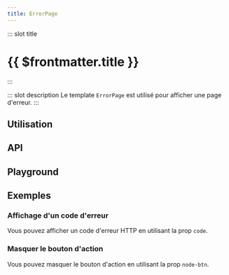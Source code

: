 ```yaml
---
title: ErrorPage
---
```


::: slot title
# {{ $frontmatter.title }}
:::

::: slot description
Le template `ErrorPage` est utilisé pour afficher une page d'erreur.
:::

## Utilisation

<DocExample
  eager
  file="composants/error-page/examples/error-page"
/>

## API

<DocApi
  :value="['PageCard']"
  :api="{
    PageCard: {
      props: [
        {
          name: 'page-title',
          type: 'string',
          required: true,
          description: 'Le titre de la page.'
        },
        {
          name: 'message',
          type: 'string',
          required: true,
          description: 'Le message d\'erreur à afficher à l\'utilisateur.'
        },
        {
          name: 'code',
          type: 'string',
          default: 'undefined',
          description: 'Le code HTTP de l\'erreur.'
        },
        {
          name: 'btn-text',
          type: 'string',
          default: '\'Retour à l\'accueil\'',
          description: 'Le message du bouton d\'action.'
        },
        {
          name: 'btn-route',
          type: 'Next',
          default: '{ name: \'home\' }',
          description: 'La valeur de la prop `to` du bouton d\'action.'
        },
        {
          name: 'no-btn',
          type: 'boolean',
          default: 'false',
          description: 'Désactive le bouton d\'action.'
        }
      ]
    }
  }"
/>

## Playground

<DocExample
  file="composants/error-page/examples/error-page-playground"
  hide-code-block
/>

## Exemples

### Affichage d'un code d'erreur

Vous pouvez afficher un code d'erreur HTTP en utilisant la prop `code`.

<DocExample file="composants/error-page/examples/error-page-code" />

### Masquer le bouton d'action

Vous pouvez masquer le bouton d'action en utilisant la prop `node-btn`.

<DocExample file="composants/error-page/examples/error-page-no-btn" />
